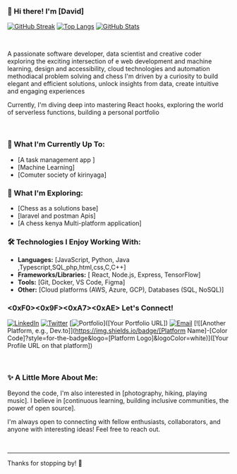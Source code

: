 ### 👋 Hi there! I'm [David]

[![GitHub Streak](https://streak-stats.demolab.com/?user=[Davyy191119]&theme=dark&hide_border=true)](https://git.io/streak-stats)
[![Top Langs](https://github-readme-stats.vercel.app/api/top-langs/?username=[Davyy191119]&layout=compact&theme=dark&hide_border=true)](https://github.com/[Davyy191119]/)
[![GitHub Stats](https://github-readme-stats.vercel.app/api?username=[Davyy191119]&show_icons=true&theme=dark&hide_border=true)](https://github.com/[Davyy191119]/)

<br>

A passionate software developer, data scientist and creative coder exploring the exciting intersection of  e web development and machine learning, design and accessibility, cloud technologies and automation  methodiacal problem solving and chess I'm driven by a curiosity to build elegant and efficient solutions, unlock insights from data, create intuitive and engaging experiences

Currently, I'm diving deep into  mastering React hooks, exploring the world of serverless functions, building a personal portfolio

<br>

### 🌱 What I'm Currently Up To:

* [A task management app ]
* [Machine Learning]
* [Comuter society of kirinyaga]

### 🔭 What I'm Exploring:

* [Chess as a solutions base]
* [laravel and postman Apis]
* [A chess kenya Multi-platform application]

### 🛠️ Technologies I Enjoy Working With:

* **Languages:** [JavaScript, Python, Java ,Typescript,SQL,php,html,css,C,C++]
* **Frameworks/Libraries:** [ React, Node.js, Express, TensorFlow]
* **Tools:** [Git, Docker, VS Code, Figma]
* **Other:** [Cloud platforms (AWS, Azure, GCP), Databases (SQL, NoSQL)]

### <0xF0><0x9F><0xA7><0xAE> Let's Connect!

[![LinkedIn](https://img.shields.io/badge/LinkedIn-%230077B5.svg?style=for-the-badge&logo=linkedin&logoColor=white)]([https://www.linkedin.com/in/ndiki-muchiri-a089bb315/])
[![Twitter](https://img.shields.io/badge/Twitter-%231DA1F2.svg?style=for-the-badge&logo=twitter&logoColor=white)]([toxickenyan254])
[![Portfolio](https://img.shields.io/badge/Portfolio-Website-%23555555?style=for-the-badge&logo=globe&logoColor=white)]([Your Portfolio URL])
[![Email](https://img.shields.io/badge/Email-me-%23EA4335?style=for-the-badge&logo=gmail&logoColor=white)](mailto:[ndikimuchiri@gmail.com])
[![[Another Platform, e.g., Dev.to]](https://img.shields.io/badge/[Platform Name]-[Color Code]?style=for-the-badge&logo=[Platform Logo]&logoColor=white)]([Your Profile URL on that platform])

<br>

### ✨ A Little More About Me:

Beyond the code, I'm also interested in [photography, hiking, playing music]. I believe in [continuous learning, building inclusive communities, the power of open source].

I'm always open to connecting with fellow enthusiasts, collaborators, and anyone with interesting ideas! Feel free to reach out.

<br>

---

Thanks for stopping by! 👋
